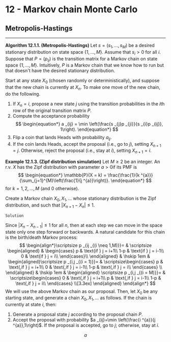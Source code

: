# 12 - Markov chain Monte Carlo

## Metropolis-Hastings

----------
**Algorithm 12.1.1. (Metropolis-Hastings)** 
Let $s = (s _{1},\dots, s _{M})$ be a desired stationary distribution on state space $\left\{1, \dots, M \right\}$. Assume that $s _{i} >0$ for all $i$. Suppose that $P = (p _{ij})$ is the transition matrix for a Markov chain on state space $\left\{1, \dots,M \right\}$. Intuitively, $P$ is a Markov chain that we know how to run but that doesn't have the desired stationary distribution.

Start at any state $X _{0}$ (chosen randomly or deterministically), and suppose that the new chain is currently at $X _{n}$. To make one move of the new chain, do the following.
1. If $X _{n} = i$, propose a new state $j$ using the transition probabilities in the $i$th row of the original transition matrix $P$.
2. Compute the acceptance probability
$$
\begin{equation*}
	a _{ij} = \min \left(\frac{s _{j}p _{ji}}{s _{i}p _{ij}}, 1\right).
\end{equation*}
$$
3. Flip a coin that lands Heads with probability $a _{ij}$.
4. If the coin lands Heads, accept the proposal (i.e., go to $j$), setting $X _{n +1} = j$. Otherwise, reject the proposal (i.e., stay  at $i$), setting $X _{n+1}= i$.

**Example 12.1.3. (Zipf distribution simulation)**
Let $M \geq 2$ be an integer. An r.v. $X$ has the Zipf distribution with parameter $a>0$if its PMF is 
$$
\begin{equation*}
	\mathbb{P}(X = k) = \frac{\frac{1}{k ^{a}}}{\sum_{j=1}^{M}\left(\frac{1}{j ^{a}}\right)}.
\end{equation*}
$$
for $k = 1,2,\dots,M$ (and 0 otherwise).

Create a Markov chain $X _{0}, X _{1}, \dots$ whose stationary distribution is the Zipf distribution, and such that $|X _{n+1}- X _{n}|\leq 1$.

`Solution`

Since $|X _{n}- X _{n-1}|\leq 1$ for all $n$, then at each step we can move in the space state only one step forward or backwards. A natural candidate for this chain is the birth/death Markov process:
$$
\begin{align*}\scriptsize p _{ij _{(i \neq 1,M)}}=
    & \scriptsize \begin{aligned} & \begin{cases}
		p & \text{if } j = i+1\\
		1-p & \text{if } j = i-1\\ 
		0 & \text{if } j = i\\
  \end{cases}\\
  \end{aligned}
    & \hskip 1em &
  \begin{aligned}\scriptsize p _{i,j _{(i = 1)}}=
  & \scriptsize\begin{cases}
		 p & \text{,if } j = i+1\\
		0 & \text{,if } j = i-1\\ 
		1-p & \text{,if } j = i\\
  \end{cases} \\
  \end{aligned}
    & \hskip 1em &
  \begin{aligned} \scriptsize p _{i,j _{(i = M)}}=
  & \scriptsize\begin{cases}
		0 & \text{,if } j = i+1\\
		p & \text{,if } j = i-1\\ 
		1-p & \text{,if } j = i\\
  \end{cases} \\[3.3ex]
  \end{aligned}
\end{align*}
$$
We will use the above Markov chain as our proposal. Then, let $X _{0}$ be any starting state, and generate a chain $X _{0}, X _{1},\dots$ as follows. If the chain is currently at state $i$, then: 
1. Generate a proposal state $j$ according to the proposal chain $P$.
2. Accept the proposal with probability $a _{ij}=\min \left(\frac{i ^{a}}{j ^{a}},1\right)$. If the proposal is accepted, go to $j$; otherwise, stay at $i$.

$$
\begin{equation*}
	a _{}
\end{equation*}
$$
